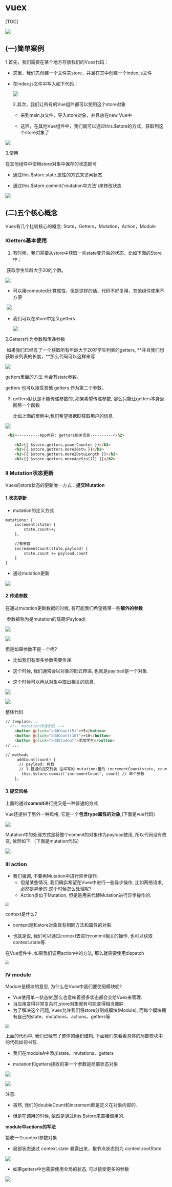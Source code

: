 # vuex

[TOC]



![](./vuex/vuex.png)

## (一)简单案例

1.首先，我们需要在某个地方存放我们的Vuex代码：

- 这里，我们先创建一个文件夹store，并且在其中创建一个index.js文件

- 在index.js文件中写入如下代码：

  ![](./vuex/案例1.png)

  

  2.其次，我们让所有的Vue组件都可以使用这个store对象

  - 来到main.js文件，导入store对象，并且放在new Vue中

  - 这样，在其他Vue组件中，我们就可以通过this.$store的方式，获取到这个store对象了

![](./vuex/案例2.png)

3.使用

在其他组件中使用store对象中保存的状态即可

- 通过this.$store.state.属性的方式来访问状态

- 通过this.$store.commit('mutation中方法')来修改状态

![](./vuex/案例3.png)



## (二)五个核心概念

Vuex有几个比较核心的概念: State，Getters，Mutation，Action，Module



### Ⅰ**Getters**基本使用

1. 有时候，我们需要从store中获取一些state变异后的状态，比如下面的Store中：

​	获取学生年龄大于20的个数。

![](./vuex/getters.png)



- 可以用computed计算属性，但是这样的话，代码不好复用，其他组件使用不方便 

​		![](./vuex/getters1.png)

- 我们可以在Store中定义getters

  ![](./vuex/getters2.png)



2.Getters作为参数和传递参数

​	如果我们已经有了一个获取所有年龄大于20岁学生列表的getters, **并且我们想获取该列表的长度，**那么代码可以这样来写

![](./vuex/getters3.png)

getters里面的方法 也会有state参数。

getters 也可以接受其他 getters 作为第二个参数。



3. getters默认是不能传递参数的, 如果希望传递参数, 那么只能让getters本身返回另一个函数

   比如上面的案例中,我们希望根据ID获取用户的信息

![](./vuex/getters4.png)



```html
 <h2>----------App内容: getters相关信息----------</h2>
 
    <h2>{{ $store.getters.powerCounter }}</h2>
    <h2>{{ $store.getters.more20stu }}</h2>
    <h2>{{ $store.getters.more20stuLength }}</h2>
    <h2>{{ $store.getters.moreAgeStu(12) }}</h2>
```



### Ⅱ **Mutation**状态更新

Vuex的store状态的更新唯一方式：**提交Mutation**

#### 1.状态更新

- mutation的定义方式

```html
mutations: {
	increment(state) {
		state.count++;
	},
	
	//有参数
	increamentCount(state,payload) {
		state.count += payload.count
	}
}

```

- 通过mutation更新 

![](./vuex/mutation.png)



#### 2.**传递参数**

在通过mutation更新数据的时候, 有可能我们希望携带一些**额外的参数**

​	参数被称为是mutation的载荷(Payload)

![](./vuex/参数1.png)

![](./vuex/参数2.png)

但是如果参数不是一个呢?

- 比如我们有很多参数需要传递.

- 这个时候, 我们通常会以对象的形式传递, 也就是payload是一个对象.

- 这个时候可以再从对象中取出相关的信息.

![](./vuex/参数3.png)

<img src="./vuex/参数4.png" style="zoom:100%;" />

整体代码

```html
// template... 
  <!-- mutation传递参数 -->
    <button @click="addCount(5)">+5</button>
    <button @click="addCount(10)">+10</button>
    <button @click="addStudent">添加学生</button>
// ...
 
// methods
     addCount(count) {
      // payload: 负载
      // 1.普通的提交封装 这样写的 mutations里的 incrementCount(state, count) 的count就是count
       this.$store.commit('incrementCount', count) // 单个参数
    },
```



#### 3.提交风格

上面的通过**commit**进行提交是一种普通的方式

Vue还提供了另外一种风格, 它是一个**包含type属性的对象**,(下面是vue代码)

![](./vuex/提交风格.png)

Mutation中的处理方式是将整个commit的对象作为payload使用, 所以代码没有改变, 依然如下:（下面是mutation代码）

![](./vuex/提交风格1.png)



### Ⅲ action

- 我们强调, 不要再Mutation中进行异步操作.
  - 但是某些情况, 我们确实希望在Vuex中进行一些异步操作, 比如网络请求, 必然是异步的.这个时候怎么处理呢?
  - Action类似于Mutation, 但是是用来代替Mutation进行异步操作的.

<img src="./vuex/action.png" style="zoom:67%;" />

context是什么?

- context是和store对象具有相同方法和属性的对象.

- 也就是说, 我们可以通过context去进行commit相关的操作, 也可以获取context.state等.



在Vue组件中, 如果我们调用action中的方法, 那么就需要使用dispatch

<img src="./vuex/action1.png" style="zoom:67%;" />



### Ⅳ module

Module是模块的意思, 为什么在Vuex中我们要使用模块呢?

- Vue使用单一状态树,那么也意味着很多状态都会交给Vuex来管理.
- 当应用变得非常复杂时,store对象就有可能变得相当臃肿.
- 为了解决这个问题, Vuex允许我们将store分割成模块(Module), 而每个模块拥有自己的state、mutations、actions、getters等

<img src="./vuex/module.png" style="zoom:75%;" />

上面的代码中, 我们已经有了整体的组织结构, 下面我们来看看具体的局部模块中的代码如何书写.

- 我们在moduleA中添加state、mutations、getters

- mutation和getters接收的第一个参数是局部状态对象

![](./vuex/module1.png)

![](./vuex/module2.png)

注意:

- 虽然, 我们的doubleCount和increment都是定义在对象内部的.

- 但是在调用的时候, 依然是通过this.$store来直接调用的.



**module中actions的写法**

接收一个context参数对象

- 局部状态通过 context.state 暴露出来，根节点状态则为 context.rootState

![](./vuex/module3.png)

- 如果getters中也需要使用全局的状态, 可以接受更多的参数

![](./vuex/module4.png)